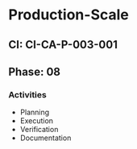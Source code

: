 # Production-Scale

## CI: CI-CA-P-003-001
## Phase: 08

### Activities
- Planning
- Execution
- Verification
- Documentation
